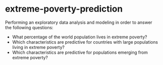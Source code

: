 # extreme-poverty-prediction

Performing an exploratory data analysis and modeling in order to answer the following questions: 
* What percentage of the world population lives in extreme poverty?
* Which characteristics are predictive for countries with large populations living in extreme poverty?
* Which characteristics are predictive for populations emerging from extreme poverty?
